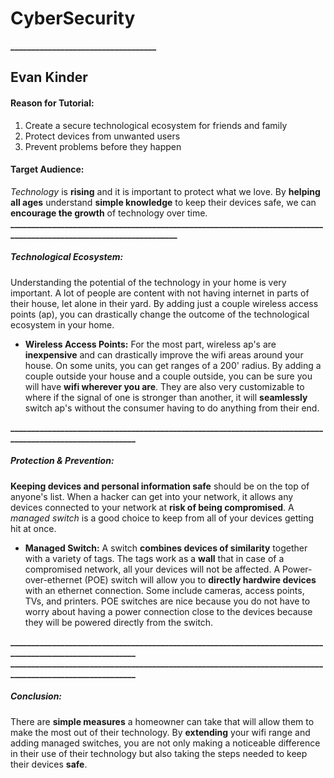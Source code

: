 # CyberSecurity
**___________________________________**
## Evan Kinder
#### Reason for Tutorial:
1. Create a secure technological ecosystem for friends and family 
2. Protect devices from unwanted users
3. Prevent problems before they happen
#### Target Audience:
_Technology_ is **rising** and it is important to protect what we love. By **helping all ages** understand **simple knowledge** to keep their devices safe, we can **encourage the growth** of technology over time.
**___________________________________________________________________________________________________________________** 
##### Technological Ecosystem:
Understanding the potential of the technology in your home is very important. A lot of people are content with not having internet in parts of their house, let alone in their yard. By adding just a couple wireless access points (ap), you can drastically change the outcome of the technological ecosystem in your home.
* **Wireless Access Points:**
For the most part, wireless ap's are **inexpensive** and can drastically improve the wifi areas around your house. On some units, you can get ranges of a 200' radius. By adding a couple outside your house and a couple outside, you can be sure you will have **wifi wherever you are**. They are also very customizable to where if the signal of one is stronger than another, it will **seamlessly** switch ap's without the consumer having to do anything from their end.

**_________________________________________________________________________________________________________** 
##### Protection & Prevention:
**Keeping devices and personal information safe** should be on the top of anyone's list. When a hacker can get into your network, it allows any devices connected to your network at **risk of being compromised**. A _managed switch_ is a good choice to keep from all of your devices getting hit at once. 
* **Managed Switch:**
A switch **combines devices of similarity** together with a variety of tags. The tags work as a **wall** that in case of a compromised network, all your devices will not be affected. A Power-over-ethernet (POE) switch will allow you to **directly hardwire devices** with an ethernet connection. Some include cameras, access points, TVs, and printers. POE switches are nice because you do not have to worry about having a power connection close to the devices because they will be powered directly from the switch.

**_________________________________________________________________________________________________________** 
**_________________________________________________________________________________________________________** 
##### Conclusion:
There are **simple measures** a homeowner can take that will allow them to make the most out of their technology. By **extending** your wifi range and adding managed switches, you are not only making a noticeable difference in their use of their technology but also taking the steps needed to keep their devices **safe**.
